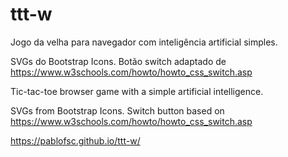 # ttt-w
Jogo da velha para navegador com inteligência artificial simples.

SVGs do Bootstrap Icons.
Botão switch adaptado de https://www.w3schools.com/howto/howto_css_switch.asp

Tic-tac-toe browser game with a simple artificial intelligence.

SVGs from Bootstrap Icons.
Switch button based on https://www.w3schools.com/howto/howto_css_switch.asp

https://pablofsc.github.io/ttt-w/
